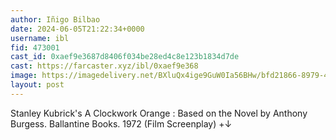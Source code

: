 ```yaml
---
author: Iñigo Bilbao
date: 2024-06-05T21:22:34+0000
username: ibl
fid: 473001
cast_id: 0xaef9e3687d8406f034be28ed4c8e123b1834d7de
cast: https://farcaster.xyz/ibl/0xaef9e368
image: https://imagedelivery.net/BXluQx4ige9GuW0Ia56BHw/bfd21866-8979-4f69-c6c2-1a9eccfe1500/original
layout: post
---
```


Stanley Kubrick's A Clockwork Orange : Based on the Novel by Anthony Burgess.
Ballantine Books. 1972
(Film Screenplay)
+↓

<img src='https://imagedelivery.net/BXluQx4ige9GuW0Ia56BHw/bfd21866-8979-4f69-c6c2-1a9eccfe1500/original' alt='' referrerpolicy='no-referrer'/>
